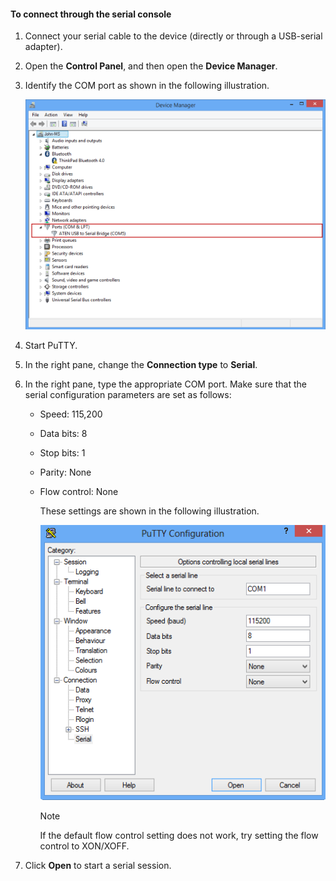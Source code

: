 <!--author=SharS last changed: 9/17/15-->

#### To connect through the serial console
1. Connect your serial cable to the device (directly or through a USB-serial adapter).
2. Open the **Control Panel**, and then open the **Device Manager**.
3. Identify the COM port as shown in the following illustration.
   
     ![Connecting through serial console](./media/storsimple-use-putty/HCS_ConnectingDeviceS-include.png)
4. Start PuTTY. 
5. In the right pane, change the **Connection type** to **Serial**.
6. In the right pane, type the appropriate COM port. Make sure that the serial configuration parameters are set as follows:
   
   * Speed: 115,200
   * Data bits: 8
   * Stop bits: 1
   * Parity: None
   * Flow control: None
     
     These settings are shown in the following illustration.
     
     ![PuTTY settings](./media/storsimple-use-putty/HCS_PuttyConfig-include.png) 
     
     > [!NOTE]
     > If the default flow control setting does not work, try setting the flow control to XON/XOFF.
     > 
     > 
7. Click **Open** to start a serial session.

